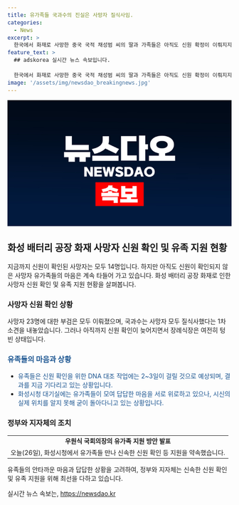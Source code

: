 ```yaml
---
title: 유가족들 국과수의 진실은 사망자 질식사임.
categories:
  - News
excerpt: >
  한국에서 화재로 사망한 중국 국적 채성범 씨의 딸과 가족들은 아직도 신원 확정이 이뤄지지 않아 안타까운 심경에 빠져있다. 사고 현장과 장례식장을 오가며 마지막 모습을 기다리지만 헛수고일 뿐이다. 이로인해 장례식장은 여전히 텅 비어있고, 부검은 진행되었지만 신원 확인이 늦어지고 있다. 유족들은 이에 대한 답답함을 토로하며 DNA 대조 작업을 통한 신속한 결과를 간절히 기다리고 있다.
feature_text: >
  ## adskorea 실시간 뉴스 속보입니다.

  한국에서 화재로 사망한 중국 국적 채성범 씨의 딸과 가족들은 아직도 신원 확정이 이뤄지지 않아 안타까운 심경에 빠져있다. 사고 현장과 장례식장을 오가며 마지막 모습을 기다리지만 헛수고일 뿐이다. 이로인해 장례식장은 여전히 텅 비어있고, 부검은 진행되었지만 신원 확인이 늦어지고 있다. 유족들은 이에 대한 답답함을 토로하며 DNA 대조 작업을 통한 신속한 결과를 간절히 기다리고 있다.
image: '/assets/img/newsdao_breakingnews.jpg'
---
```


<p><img src="/assets/img/newsdao_breakingnews.jpg" alt="adskorea 속보" /></p>

<h2 data-ke-size="size26">화성 배터리 공장 화재 사망자 신원 확인 및 유족 지원 현황</h2>

<p data-ke-size="size16">지금까지 신원이 확인된 사망자는 모두 14명입니다. 하지만 아직도 신원이 확인되지 않은 사망자 유가족들의 마음은 계속 타들어 가고 있습니다. 화성 배터리 공장 화재로 인한 사망자 신원 확인 및 유족 지원 현황을 살펴봅니다.</p>

<h3>사망자 신원 확인 상황</h3>

<p data-ke-size="size16">사망자 23명에 대한 부검은 모두 이뤄졌으며, 국과수는 사망자 모두 질식사했다는 1차 소견을 내놓았습니다. 그러나 아직까지 신원 확인이 늦어지면서 장례식장은 여전히 텅 빈 상태입니다.</p>

<h3><span style="color: #1a5490;">유족들의 마음과 상황</span></h3>

<ul>
  <li><span style="color: #1a5490;">유족들은 신원 확인을 위한 DNA 대조 작업에는 2~3일이 걸릴 것으로 예상되며, 결과를 지금 기다리고 있는 상황입니다.</span></li>
  <li><span style="color: #1a5490;">화성시청 대기실에는 유가족들이 모여 답답한 마음을 서로 위로하고 있으나, 시신의 실제 위치를 알지 못해 굳이 돌아다니고 있는 상황입니다.</span></li>
</ul>

<h3>정부와 지자체의 조치</h3>

<table>
  <tr>
    <td style="text-align: center; height: 17px;"><b>우원식 국회의장의 유가족 지원 방안 발표</b></td>
  </tr>
  <tr>
    <td style="text-align: center; height: 17px;">오늘(26일), 화성시청에서 유가족들 만나 신속한 신원 확인 등 지원을 약속했습니다.</td>
  </tr>
</table>

<p data-ke-size="size16">유족들의 안타까운 마음과 답답한 상황을 고려하여, 정부와 지자체는 신속한 신원 확인 및 유족 지원을 위해 최선을 다하고 있습니다.</p>
실시간 뉴스 속보는, <a href="https://newsdao.kr" rel="dofollow">https://newsdao.kr</a>


